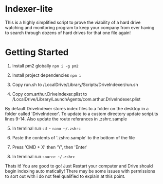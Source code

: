 # Indexer-lite

This is a highly simplified script to prove the viability of a hard drive watching and monitoring program to keep your company from ever having to search through dozens of hard drives for that one file again!

# Getting Started

1. Install pm2 globally
   `npm i -g pm2`

2. Install project dependencies
   `npm i`

3. Copy run.sh to /LocalDrive/Library/Scripts/DriveIndexer/run.sh

4. Copy com.arthur.DriveIndexer.plist to /LocalDrive/Library/LaunchAgents/com.arthur.DriveIndexer.plist

By default DriveIndexer stores index files to a folder on the desktop in a folder called 'DriveIndexer'. To update to a custom directory update script.ts lines 9-14. Also update the route referances in .zshrc.sample

5. In terminal run
   `cd ~`
   `nano ~/.zshrc`

6. Paste the contents of '.zshrc.sample' to the bottom of the file

7. Press 'CMD + X' then 'Y', then 'Enter'

8. In terminal run
   `source ~/.zshrc`

Thats it! You are good to go! Just Restart your computer and Drive should begin indexing auto matically!
There may be some issues with permissions to sort out with i do not feel qualified to explain at this point.
